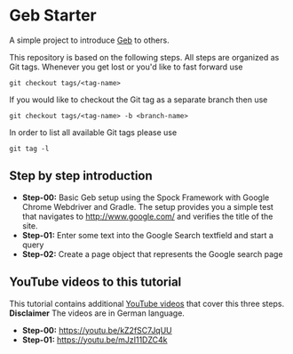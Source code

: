# Geb Starter

A simple project to introduce [Geb][geb] to others.

This repository is based on the following steps. All steps are organized as Git tags. Whenever you get lost or you'd like to fast forward use

    git checkout tags/<tag-name>

If you would like to checkout the Git tag as a separate branch then use

    git checkout tags/<tag-name> -b <branch-name>

In order to list all available Git tags please use

    git tag -l

## Step by step introduction

* **Step-00:** Basic Geb setup using the Spock Framework with Google Chrome Webdriver and Gradle. The setup provides you a simple test that navigates to http://www.google.com/ and verifies the title of the site.
* **Step-01:** Enter some text into the Google Search textfield and start a query
* **Step-02:** Create a page object that represents the Google search page


## YouTube videos to this tutorial

This tutorial contains additional [YouTube videos][ytplaylist] that cover this three steps. **Disclaimer** The videos are in German language.

* **Step-00:** https://youtu.be/kZ2fSC7JqUU
* **Step-01:** https://youtu.be/mJzI11DZC4k

[geb]: http://www.gebish.org/
[ytplaylist]: https://www.youtube.com/playlist?list=PLF3Sz8vTFXx9a281EYUN6MjKAN_Y1qjRI
